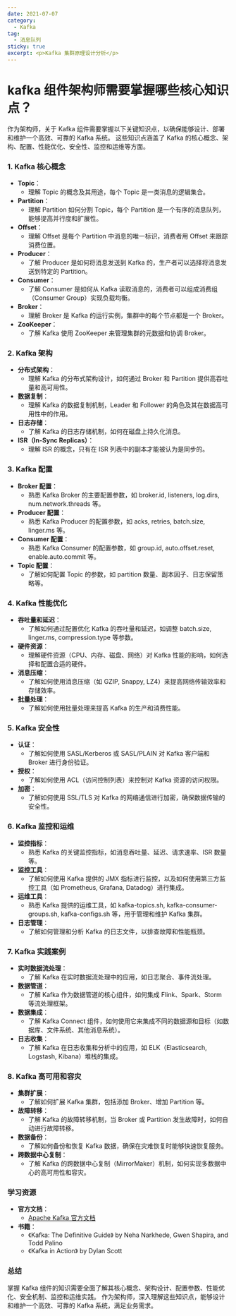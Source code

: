 ```yaml
---
date: 2021-07-07
category:
  - Kafka
tag:
  - 消息队列
sticky: true
excerpt: <p>Kafka 集群原理设计分析</p>
---
```

# kafka 组件架构师需要掌握哪些核心知识点？

作为架构师，关于 Kafka 组件需要掌握以下关键知识点，以确保能够设计、部署和维护一个高效、可靠的 Kafka 系统。
这些知识点涵盖了 Kafka 的核心概念、架构、配置、性能优化、安全性、监控和运维等方面。

### 1. Kafka 核心概念

- **Topic**：
  - 理解 Topic 的概念及其用途，每个 Topic 是一类消息的逻辑集合。
- **Partition**：
  - 理解 Partition 如何分割 Topic，每个 Partition 是一个有序的消息队列，能够提高并行度和扩展性。
- **Offset**：
  - 理解 Offset 是每个 Partition 中消息的唯一标识，消费者用 Offset 来跟踪消费位置。
- **Producer**：
  - 了解 Producer 是如何将消息发送到 Kafka 的，生产者可以选择将消息发送到特定的 Partition。
- **Consumer**：
  - 了解 Consumer 是如何从 Kafka 读取消息的，消费者可以组成消费组（Consumer Group）实现负载均衡。
- **Broker**：
  - 理解 Broker 是 Kafka 的运行实例，集群中的每个节点都是一个 Broker。
- **ZooKeeper**：
  - 了解 Kafka 使用 ZooKeeper 来管理集群的元数据和协调 Broker。

### 2. Kafka 架构

- **分布式架构**：
  - 理解 Kafka 的分布式架构设计，如何通过 Broker 和 Partition 提供高吞吐量和高可用性。
- **数据复制**：
  - 理解 Kafka 的数据复制机制，Leader 和 Follower 的角色及其在数据高可用性中的作用。
- **日志存储**：
  - 了解 Kafka 的日志存储机制，如何在磁盘上持久化消息。
- **ISR（In-Sync Replicas）**：
  - 理解 ISR 的概念，只有在 ISR 列表中的副本才能被认为是同步的。

### 3. Kafka 配置

- **Broker 配置**：
  - 熟悉 Kafka Broker 的主要配置参数，如 broker.id, listeners, log.dirs, num.network.threads 等。
- **Producer 配置**：
  - 熟悉 Kafka Producer 的配置参数，如 acks, retries, batch.size, linger.ms 等。
- **Consumer 配置**：
  - 熟悉 Kafka Consumer 的配置参数，如 group.id, auto.offset.reset, enable.auto.commit 等。
- **Topic 配置**：
  - 了解如何配置 Topic 的参数，如 partition 数量、副本因子、日志保留策略等。

### 4. Kafka 性能优化

- **吞吐量和延迟**：
  - 了解如何通过配置优化 Kafka 的吞吐量和延迟，如调整 batch.size, linger.ms, compression.type 等参数。
- **硬件资源**：
  - 理解硬件资源（CPU、内存、磁盘、网络）对 Kafka 性能的影响，如何选择和配置合适的硬件。
- **消息压缩**：
  - 了解如何使用消息压缩（如 GZIP, Snappy, LZ4）来提高网络传输效率和存储效率。
- **批量处理**：
  - 了解如何使用批量处理来提高 Kafka 的生产和消费性能。

### 5. Kafka 安全性

- **认证**：
  - 了解如何使用 SASL/Kerberos 或 SASL/PLAIN 对 Kafka 客户端和 Broker 进行身份验证。
- **授权**：
  - 了解如何使用 ACL（访问控制列表）来控制对 Kafka 资源的访问权限。
- **加密**：
  - 了解如何使用 SSL/TLS 对 Kafka 的网络通信进行加密，确保数据传输的安全性。

### 6. Kafka 监控和运维

- **监控指标**：
  - 熟悉 Kafka 的关键监控指标，如消息吞吐量、延迟、请求速率、ISR 数量等。
- **监控工具**：
  - 了解如何使用 Kafka 提供的 JMX 指标进行监控，以及如何使用第三方监控工具（如 Prometheus, Grafana, Datadog）进行集成。
- **运维工具**：
  - 熟悉 Kafka 提供的运维工具，如 kafka-topics.sh, kafka-consumer-groups.sh, kafka-configs.sh 等，用于管理和维护
   Kafka 集群。
- **日志管理**：
  - 了解如何管理和分析 Kafka 的日志文件，以排查故障和性能瓶颈。

### 7. Kafka 实践案例

- **实时数据流处理**：
  - 了解 Kafka 在实时数据流处理中的应用，如日志聚合、事件流处理。
- **数据管道**：
  - 了解 Kafka 作为数据管道的核心组件，如何集成 Flink、Spark、Storm 等流处理框架。
- **数据集成**：
  - 了解 Kafka Connect 组件，如何使用它来集成不同的数据源和目标（如数据库、文件系统、其他消息系统）。
- **日志收集**：
  - 了解 Kafka 在日志收集和分析中的应用，如 ELK（Elasticsearch, Logstash, Kibana）堆栈的集成。

### 8. Kafka 高可用和容灾

- **集群扩展**：
  - 了解如何扩展 Kafka 集群，包括添加 Broker、增加 Partition 等。
- **故障转移**：
  - 了解 Kafka 的故障转移机制，当 Broker 或 Partition 发生故障时，如何自动进行故障转移。
- **数据备份**：
  - 了解如何备份和恢复 Kafka 数据，确保在灾难恢复时能够快速恢复服务。
- **跨数据中心复制**：
  - 了解 Kafka 的跨数据中心复制（MirrorMaker）机制，如何实现多数据中心的高可用性和容灾。

### 学习资源

- **官方文档**：
  - [Apache Kafka 官方文档](https://kafka.apache.org/documentation/)
- **书籍**：
  - 《Kafka: The Definitive Guide》 by Neha Narkhede, Gwen Shapira, and Todd Palino
  - 《Kafka in Action》 by Dylan Scott

### 总结

掌握 Kafka 组件的知识需要全面了解其核心概念、架构设计、配置参数、性能优化、安全机制、监控和运维实践。
作为架构师，深入理解这些知识点，能够设计和维护一个高效、可靠的 Kafka 系统，满足业务需求。